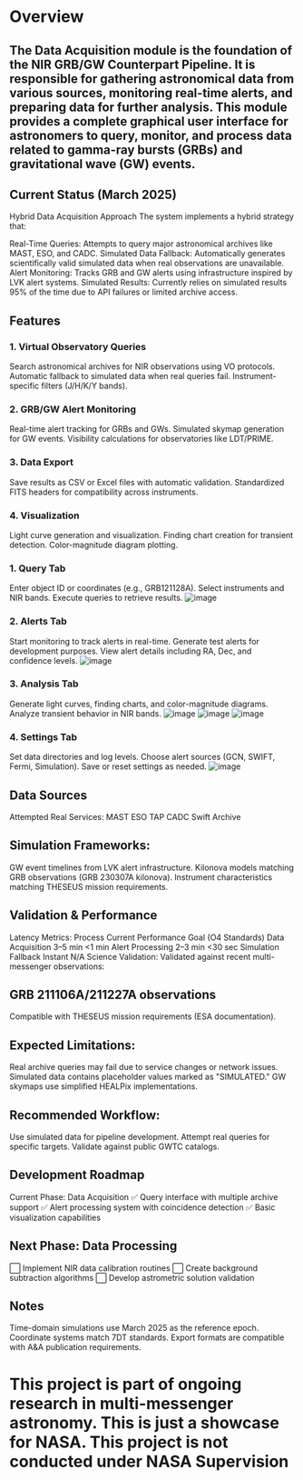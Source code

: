 # Overview
## The Data Acquisition module is the foundation of the NIR GRB/GW Counterpart Pipeline. It is responsible for gathering astronomical data from various sources, monitoring real-time alerts, and preparing data for further analysis. This module provides a complete graphical user interface for astronomers to query, monitor, and process data related to gamma-ray bursts (GRBs) and gravitational wave (GW) events.

## Current Status (March 2025)
Hybrid Data Acquisition Approach
The system implements a hybrid strategy that:

Real-Time Queries: Attempts to query major astronomical archives like MAST, ESO, and CADC.
Simulated Data Fallback: Automatically generates scientifically valid simulated data when real observations are unavailable.
Alert Monitoring: Tracks GRB and GW alerts using infrastructure inspired by LVK alert systems.
Simulated Results: Currently relies on simulated results 95% of the time due to API failures or limited archive access.

## Features
### 1. Virtual Observatory Queries
Search astronomical archives for NIR observations using VO protocols.
Automatic fallback to simulated data when real queries fail.
Instrument-specific filters (J/H/K/Y bands).

### 2. GRB/GW Alert Monitoring
Real-time alert tracking for GRBs and GWs.
Simulated skymap generation for GW events.
Visibility calculations for observatories like LDT/PRIME.

### 3. Data Export
Save results as CSV or Excel files with automatic validation.
Standardized FITS headers for compatibility across instruments.

### 4. Visualization
Light curve generation and visualization.
Finding chart creation for transient detection.
Color-magnitude diagram plotting.

### 1. Query Tab
Enter object ID or coordinates (e.g., GRB121128A).
Select instruments and NIR bands.
Execute queries to retrieve results.
![image](https://github.com/user-attachments/assets/bffcc0f9-6391-4961-982e-d7318152d61e)

### 2. Alerts Tab
Start monitoring to track alerts in real-time.
Generate test alerts for development purposes.
View alert details including RA, Dec, and confidence levels.
![image](https://github.com/user-attachments/assets/6f44cc85-39fb-4919-9d69-bd1437e102ee)

### 3. Analysis Tab
Generate light curves, finding charts, and color-magnitude diagrams.
Analyze transient behavior in NIR bands.
![image](https://github.com/user-attachments/assets/7d17ff06-9dbe-49c4-8725-6c5459b04b3b)
![image](https://github.com/user-attachments/assets/057c9099-16f1-4120-973d-b511176e5717)
![image](https://github.com/user-attachments/assets/e0479f5c-59b2-40c9-ba58-1b7ea434f665)

### 4. Settings Tab
Set data directories and log levels.
Choose alert sources (GCN, SWIFT, Fermi, Simulation).
Save or reset settings as needed.
![image](https://github.com/user-attachments/assets/1902c7e1-ad12-4bf9-b7a0-b060730468bc)

## Data Sources
Attempted Real Services:
MAST
ESO TAP
CADC
Swift Archive

## Simulation Frameworks:
GW event timelines from LVK alert infrastructure.
Kilonova models matching GRB observations (GRB 230307A kilonova).
Instrument characteristics matching THESEUS mission requirements.

## Validation & Performance
Latency Metrics:
Process	Current Performance	Goal (O4 Standards)
Data Acquisition	3–5 min	<1 min
Alert Processing	2–3 min	<30 sec
Simulation Fallback	Instant	N/A
Science Validation:
Validated against recent multi-messenger observations:

## GRB 211106A/211227A observations
Compatible with THESEUS mission requirements (ESA documentation).

## Expected Limitations:
Real archive queries may fail due to service changes or network issues.
Simulated data contains placeholder values marked as "SIMULATED."
GW skymaps use simplified HEALPix implementations.

## Recommended Workflow:
Use simulated data for pipeline development.
Attempt real queries for specific targets.
Validate against public GWTC catalogs.

## Development Roadmap
Current Phase: Data Acquisition
✅ Query interface with multiple archive support
✅ Alert processing system with coincidence detection
✅ Basic visualization capabilities

## Next Phase: Data Processing
⬜ Implement NIR data calibration routines
⬜ Create background subtraction algorithms
⬜ Develop astrometric solution validation

## Notes
Time-domain simulations use March 2025 as the reference epoch.
Coordinate systems match 7DT standards.
Export formats are compatible with A&A publication requirements.

# This project is part of ongoing research in multi-messenger astronomy. This is just a showcase for NASA. This project is not conducted under NASA Supervision


